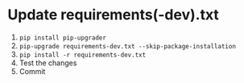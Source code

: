# Update requirements(-dev).txt

1. `pip install pip-upgrader`
2. `pip-upgrade requirements-dev.txt --skip-package-installation`
3. `pip install -r requirements-dev.txt`
4. Test the changes
5. Commit
